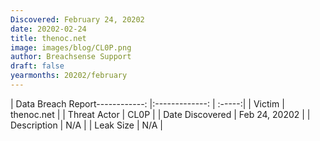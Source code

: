 ```yaml
---
Discovered: February 24, 20202
date: 20202-02-24
title: thenoc.net
image: images/blog/CL0P.png
author: Breachsense Support
draft: false
yearmonths: 20202/february
---
```


| Data Breach Report------------:   |:-------------:    | :-----:|
| Victim    | thenoc.net      | 
| Threat Actor    | CL0P      | 
| Date Discovered    | Feb 24, 20202      | 
| Description    | N/A      | 
| Leak Size    | N/A      | 

